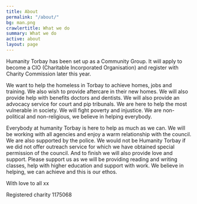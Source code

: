 ```yaml
---
title: About
permalink: "/about/"
bg: man.png
crawlertitle: What we do
summary: What we do
active: about
layout: page
---
```


Humanity Torbay has been set up as a Community Group. It will apply to become a CIO (Charitable Incorporated Organisation) and register with Charity Commission later this year.

We want to help the homeless in Torbay to achieve homes, jobs and training. We also wish to provide aftercare in their new homes. We will also provide help with benefits doctors and dentists. We will also provide an advocacy service for court and pip tribunals. We are here to help the most vulnerable in society. We will fight poverty and injustice. We are non-political and non-religious, we believe in helping everybody. 

Everybody at humanity Torbay is here to help as much as we can. We will be working with all agencies and enjoy a warm relationship with the council. We are also supported by the police. We would not be Humanity Torbay if we did not offer outreach service for which we have obtained special permission of the council. And to finish we will also provide love and support. Please support us as we will be providing reading and writing classes, help with higher education and support with work. We believe in helping, we can achieve and this is our ethos.

With love to all xx

Registered charity 1175068